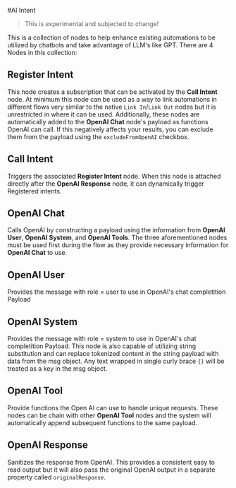 #AI Intent

> This is experimental and subjected to change!

This is a collection of nodes to help enhance existing automations to be utilized by chatbots and take advantage of LLM's like GPT. There are 4 Nodes in this collection:

## Register Intent

This node creates a subscription that can be activated by the **Call Intent** node. At minimum this node can be used as a way to link automations in different flows very similar to the native `Link In`/`Link Out` nodes but it is unrestricted in where it can be used. Additionally, these nodes are automatically added to the **OpenAI Chat** node's payload as functions OpenAI can call. If this negatively affects your results, you can exclude them from the payload using the `excludeFromOpenAI` checkbox.

## Call Intent

Triggers the associated **Register Intent** node. When this node is attached directly after the **OpenAI Response** node, it can dynamically trigger Registered intents.

## OpenAI Chat

Calls OpenAI by constructing a payload using the information from **OpenAI User**, **OpenAI System**, and **OpenAI Tools**.
The three aforementioned nodes must be used first during the flow as they provide necessary information for **OpenAI Chat**
to use.

## OpenAI User

Provides the message with role = user to use in OpenAI's chat completition Payload

## OpenAI System

Provides the message with role = system to use in OpenAI's chat completition Payload. This node is also capable of utilizing string substitution and can replace tokenized content in the string payload with data from the msg object. Any text wrapped in single curly brace `{}` will be treated as a key in the msg object.

## OpenAI Tool

Provide functions the Open AI can use to handle unique requests. These nodes can be chain with other **OpenAI Tool** nodes and the system will automatically append subsequent functions to the same payload.

## OpenAI Response

Sanitizes the response from OpenAI. This provides a consistent easy to read output but it will also pass the original OpenAI output in a separate property called `originalResponse`.
